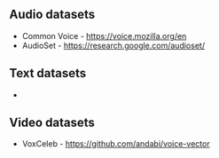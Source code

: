 ## Audio datasets 
* Common Voice - https://voice.mozilla.org/en
* AudioSet - https://research.google.com/audioset/

## Text datasets
* 

## Video datasets
* VoxCeleb - https://github.com/andabi/voice-vector
